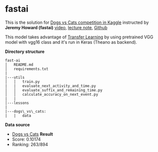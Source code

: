 # fastai
This is the solution for [Dogs vs Cats competition in Kaggle](https://www.kaggle.com/c/dogs-vs-cats-redux-kernels-edition) instructed by **Jeremy Howard (fastai)** [video](https://www.youtube.com/watch?v=e3aM6XTekJc&t=5474s), [lecture note](http://wiki.fast.ai/index.php/Lesson_2_Notes), [Github](https://github.com/fastai/courses/blob/master/deeplearning1/nbs/dogs_cats_redux.ipynb)

This model takes advantage of [Transfer Learning](http://cs231n.github.io/transfer-learning/) by using pretrained VGG model with vgg16 class and it's run in Keras (Theano as backend).

**Directory structure**
```
fast-ai
│   README.md
│   requirements.txt
|
|---utils
│   │   train.py
|   |   evaluate_next_activity_and_time.py
│   │   evaluate_suffix_and_remaining_time.py
│   │   calculate_accuracy_on_next_event.py
|   |
│---lessons
|   
|---dogs\_vs\_cats:
|   |   data
```

**Data source**
- [Dogs vs Cats](https://www.kaggle.com/c/dogs-vs-cats)
**Result**
- Score: 0.10174
- Ranking: 263/894

